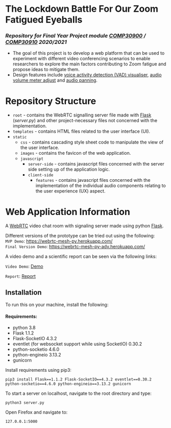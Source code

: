 # The Lockdown Battle For Our Zoom Fatigued Eyeballs

### *Repository for Final Year Project module [COMP30900](https://sisweb.ucd.ie/usis/!W_HU_MENU.P_PUBLISH?p_tag=MODULE&MODULE=COMP30900) / [COMP30910](https://sisweb.ucd.ie/usis/!W_HU_MENU.P_PUBLISH?p_tag=MODULE&MODULE=COMP30910) 2020/2021*

- The goal of this project is to develop a web platform that can be used to experiment with different video conferencing scenarios to enable researchers to explore the main factors contributing to Zoom fatigue and propose ideas to mitigate them.
- Design features include [voice activity detection (VAD) visualiser](https://developer.mozilla.org/en-US/docs/Web/API/Web_Audio_API/Visualizations_with_Web_Audio_API), [audio volume meter adjust](https://developer.mozilla.org/en-US/docs/Web/API/GainNode) and [audio panning](https://developer.mozilla.org/en-US/docs/Web/API/StereoPannerNode). 


Repository Structure
=================
- `root` - contains the WebRTC signalling server file made with [Flask](https://flask.palletsprojects.com/en/1.1.x/) (*server.py*) and other project-necessary files not concerned with the implementation.
- `templates` - contains HTML files related to the user interface (UI).
- `static`
   - `css` - contains cascading style sheet code to manipulate the view of the user interface.
    - `images` - contains the favicon of the web application.
    - `javascript`
      - `server-side` - contains javascript files concerned with the server side setting up of the application logic.
      - `client-side`
        - `features` - contains javascript files concerned with the implementation of the individual audio components relating to the user experience (UX) aspect.
    
  

Web Application Information
================

A [WebRTC](https://developer.mozilla.org/en-US/docs/Web/API/WebRTC_API) video chat room with signaling server made using python [Flask](https://flask.palletsprojects.com/en/1.1.x/).

Different versions of the prototype can be tried out using the following: <br/>
`MVP Demo`: https://webrtc-mesh-py.herokuapp.com/ <br/>
`Final Version Demo`: https://webrtc-mesh-py-adv.herokuapp.com/

A video demo and a scientific report can be seen via the following links:

`Video Demo`: <a href="https://drive.google.com/file/d/1nQNu6u9ZaqewbEN802YMnNR_mxZC2sTS/view?usp=sharing" target="_blank">Demo</a>


`Report`: <a href="https://drive.google.com/file/d/1gw3Qevqzk-NegpM9dR7ZfqJaUukkm-O0/view?usp=sharing" target="_blank">Report</a>


Installation
-------------
To run this on your machine, install the following:
#### Requirements:
* python 3.8
* Flask 1.1.2
* Flask-SocketIO 4.3.2
* eventlet (for websocket support while using SocketIO) 0.30.2
* python-socketio 4.6.0
* python-engineio 3.13.2
* gunicorn

Install requirements using pip3:
```
pip3 install Flask==1.1.2 Flask-SocketIO==4.3.2 eventlet==0.30.2 python-socketio==4.6.0 python-engineio==3.13.2 gunicorn
```

To start a server on localhost, navigate to the root directory and type:
```
python3 server.py
```

Open Firefox and navigate to:
```
127.0.0.1:5000
```
